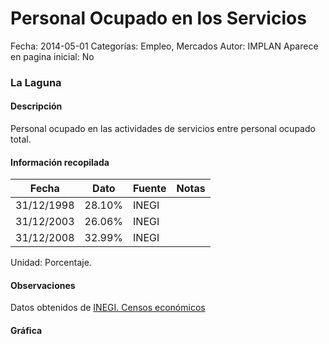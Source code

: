 Personal Ocupado en los Servicios
=====

Fecha: 2014-05-01
Categorías: Empleo, Mercados
Autor: IMPLAN
Aparece en pagina inicial: No

### La Laguna

#### Descripción

Personal ocupado en las actividades de servicios entre personal ocupado total.

<!-- break -->

#### Información recopilada

<table class="table table-hover table-bordered matriz">
  <thead>
    <tr><th>Fecha</th><th>Dato</th><th>Fuente</th><th>Notas</th></tr>
  </thead>
  <tbody>
    <tr><td class="centrado">31/12/1998</td><td class="derecha">28.10%</td><td>INEGI</td><td></td></tr>
    <tr><td class="centrado">31/12/2003</td><td class="derecha">26.06%</td><td>INEGI</td><td></td></tr>
    <tr><td class="centrado">31/12/2008</td><td class="derecha">32.99%</td><td>INEGI</td><td></td></tr>
  </tbody>
</table>

Unidad: Porcentaje.

#### Observaciones

Datos obtenidos de [INEGI. Censos económicos](http://www3.inegi.org.mx/sistemas/saic/)

#### Gráfica

<div id="Morriszmpueftw" class="grafica"></div>
  <script>
  new Morris.Line({
    element: 'Morriszmpueftw',
    data: [
      { fecha: '1998-12-31', dato: 28.1000 },
      { fecha: '2003-12-31', dato: 26.0600 },
      { fecha: '2008-12-31', dato: 32.9908 }
    ],
    xkey: 'fecha',
    ykeys: ['dato'],
    labels: ['Dato'],
    lineColors: ['#FF5B02'],
    xLabelFormat: function(d) {
      return d.getDate()+'/'+(d.getMonth()+1)+'/'+d.getFullYear();
    },
    dateFormat: function (ts) {
      var d = new Date(ts);
      return d.getDate() + '/' + (d.getMonth() + 1) + '/' + d.getFullYear();
    }
  });
  </script>
